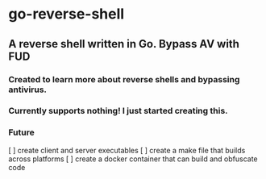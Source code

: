 # go-reverse-shell
## A reverse shell written in Go. Bypass AV with FUD
### Created to learn more about reverse shells and bypassing antivirus.

### Currently supports nothing! I just started creating this.

### Future

[ ] create client and server executables
[ ] create a make file that builds across platforms
[ ] create a docker container that can build and obfuscate code
